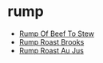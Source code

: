 # rump

 * [Rump Of Beef To Stew](../index/r/rump-of-beef-to-stew-394706.json)
 * [Rump Roast Brooks](../index/r/rump-roast-brooks-14250.json)
 * [Rump Roast Au Jus](../index/r/rump-roast-au-jus.json)
